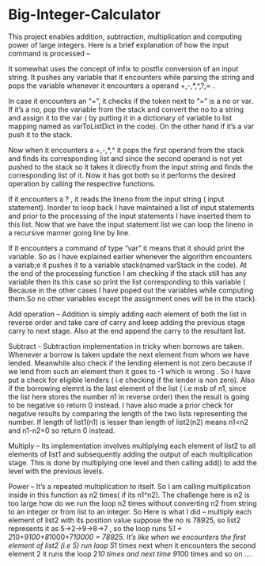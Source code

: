 # Big-Integer-Calculator
This project enables addition, subtraction, multiplication and computing power of large integers. Here is a brief explanation of how the input command is processed –

It somewhat uses the concept of infix to postfix conversion of an input string. It pushes any variable that it encounters while parsing the string and pops the variable whenever it encounters a operand +,-,*,^,?,= .

In case it encounters an “=”, it checks if the token next to “=” is a no or var. If it’s a no, pop the variable from the stack and convert the no to a string and assign it to the var ( by putting it in a dictionary of variable to list mapping named as varToListDict in the code). On the other hand if it’s a var push it to the stack.

Now when it encounters a +,-,*,^ it pops the first operand from the stack and finds its corresponding list and since the second operand is not yet pushed to the stack so it takes it directly from the input string and finds the corresponding list of it. Now it has got both so it performs the desired operation by calling the respective functions.

If it encounters a ? , it reads the lineno from the input string ( input statement). Inorder to loop back I have maintained a list of input statements and prior to the processing of the input statements I have inserted them to this list. Now that we have the input statement list we can loop the lineno in a recursive manner going line by line.

If it encounters a command of type “var” it means that it should print the variable. So as I have explained earlier whenever the algorithm encounters a variab;e it pushes it to a variable stack(named varStack in the code). At the end of the processing function I am checking if the stack still has any variable then its this case so print the list corresponding to this variable ( Because in the other cases I
have poped out the variables while computing them.So no other variables except the assignment ones will be in the stack).

Add operation – Addition is simply adding each element of both the list in reverse order and take care of carry and keep adding the previous stage carry to next stage. Also at the end append the carry to the resultant list.

Subtract - Subtraction implementation in tricky when borrows are taken. Whenever a borrow is taken update the next element from whom we have lended. Meanwhile also check if the lending element is not zero because if we lend from such an element then it goes to -1 which is wrong . So I have put a check for eligible lenders ( i.e checking if the lender is non zero). Also if the borrowing elemnt is the last element of the list ( i.e msb of n1, since the list here stores the number n1 in reverse order) then the result is going to be negative so return 0 instead. I have also made a prior check for negative results by comparing the length of the two lists representing the number. If length of list1(n1) is lesser than length of list2(n2) means n1<n2 and n1-n2<0 so return 0 instead.

Multiply – Its implementation involves multiplying each element of list2 to all elements of list1 and subsequently adding the output of each multiplication stage. This is done by multiplying one level and then calling add() to add the level with the previous levels.

Power – It’s a repeated multiplication to itself. So I am calling multiplication inside in this function as n2 times( if its n1^n2). The challenge here is n2 is too large how do we run the loop n2 times without converting n2 from string to an integer or from list to an integer. So Here is what I did – multiply each element of list2 with its position value suppose the no is 78925, so list2 represents it as 5->2->9->8->7 , so the loop runs 5*1 + 2*10+9*100+8*1000+7*10000 = 78925. It’s like when we encounters the first element of list2 (i.e 5) run loop 5*1 times next when it encounters the second element 2 it runs the loop 2*10 times and next time 9*100 times and so on ….
